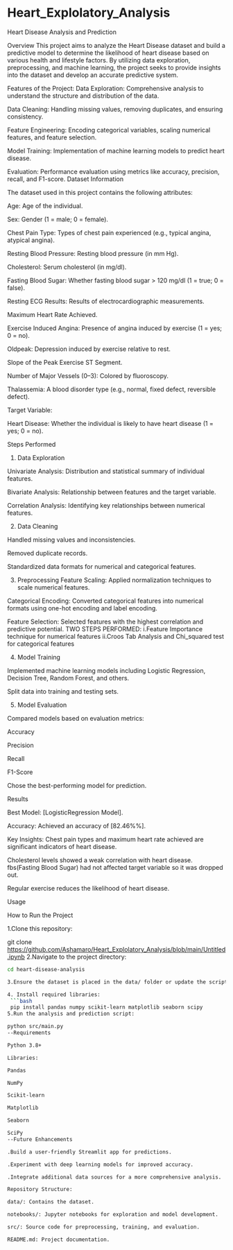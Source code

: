 # Heart_Explolatory_Analysis
Heart Disease Analysis and Prediction

Overview
This project aims to analyze the Heart Disease dataset and build a predictive model to determine the likelihood of heart disease based on various health and lifestyle factors. By utilizing data exploration, preprocessing, and machine learning, the project seeks to provide insights into the dataset and develop an accurate predictive system.

Features of the Project:
Data Exploration: Comprehensive analysis to understand the structure and distribution of the data.

Data Cleaning: Handling missing values, removing duplicates, and ensuring consistency.

Feature Engineering: Encoding categorical variables, scaling numerical features, and feature selection.

Model Training: Implementation of machine learning models to predict heart disease.

Evaluation: Performance evaluation using metrics like accuracy, precision, recall, and F1-score.
Dataset Information

The dataset used in this project contains the following attributes:

Age: Age of the individual.

Sex: Gender (1 = male; 0 = female).

Chest Pain Type: Types of chest pain experienced (e.g., typical angina, atypical angina).

Resting Blood Pressure: Resting blood pressure (in mm Hg).

Cholesterol: Serum cholesterol (in mg/dl).

Fasting Blood Sugar: Whether fasting blood sugar > 120 mg/dl (1 = true; 0 = false).

Resting ECG Results: Results of electrocardiographic measurements.

Maximum Heart Rate Achieved.

Exercise Induced Angina: Presence of angina induced by exercise (1 = yes; 0 = no).

Oldpeak: Depression induced by exercise relative to rest.

Slope of the Peak Exercise ST Segment.

Number of Major Vessels (0–3): Colored by fluoroscopy.

Thalassemia: A blood disorder type (e.g., normal, fixed defect, reversible defect).

Target Variable:

Heart Disease: Whether the individual is likely to have heart disease (1 = yes; 0 = no).

Steps Performed

1. Data Exploration

Univariate Analysis: Distribution and statistical summary of individual features.

Bivariate Analysis: Relationship between features and the target variable.

Correlation Analysis: Identifying key relationships between numerical features.

2. Data Cleaning

Handled missing values and inconsistencies.

Removed duplicate records.

Standardized data formats for numerical and categorical features.

3. Preprocessing
Feature Scaling: Applied normalization techniques to scale numerical features.

Categorical Encoding: Converted categorical features into numerical formats using one-hot encoding and label encoding.

Feature Selection: Selected features with the highest correlation and predictive potential.
TWO STEPS PERFORMED:
i.Feature Importance technique for numerical features
ii.Croos Tab Analysis and Chi_squared test for categorical features

4. Model Training

Implemented machine learning models including Logistic Regression, Decision Tree, Random Forest, and others.

Split data into training and testing sets.

5. Model Evaluation

Compared models based on evaluation metrics:

Accuracy

Precision

Recall

F1-Score

Chose the best-performing model for prediction.

Results

Best Model: [LogisticRegression Model].

Accuracy: Achieved an accuracy of [82.46%%].

Key Insights:
Chest pain types and maximum heart rate achieved are significant indicators of heart disease.

Cholesterol levels showed a weak correlation with heart disease.
fbs(Fasting Blood Sugar) had not affected target variable so it was dropped out.

Regular exercise reduces the likelihood of heart disease.

Usage

How to Run the Project

1.Clone this repository:

git clone <https://github.com/Ashamaro/Heart_Explolatory_Analysis/blob/main/Untitled.ipynb>
2.Navigate to the project directory:
  ```bash
cd heart-disease-analysis

3.Ensure the dataset is placed in the data/ folder or update the script with the dataset path.

4. Install required libraries:
   ```bash
   pip install pandas numpy scikit-learn matplotlib seaborn scipy
5.Run the analysis and prediction script:

python src/main.py
--Requirements

Python 3.8+

Libraries:

Pandas

NumPy

Scikit-learn

Matplotlib

Seaborn

SciPy
--Future Enhancements

.Build a user-friendly Streamlit app for predictions.

.Experiment with deep learning models for improved accuracy.

.Integrate additional data sources for a more comprehensive analysis.

Repository Structure:

data/: Contains the dataset.

notebooks/: Jupyter notebooks for exploration and model development.

src/: Source code for preprocessing, training, and evaluation.

README.md: Project documentation.







